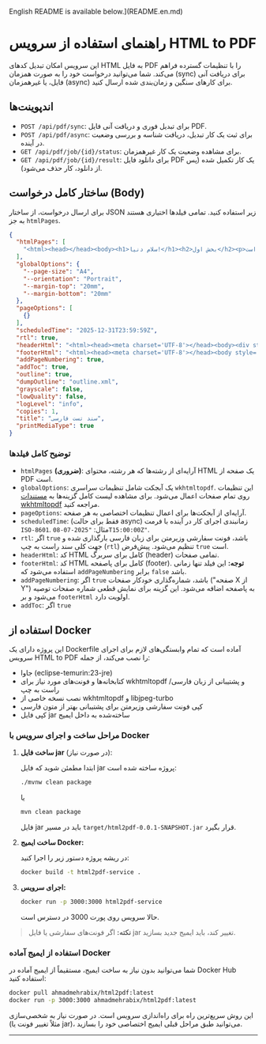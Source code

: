 English README is available below.](README.en.md)

# راهنمای استفاده از سرویس HTML to PDF

این سرویس امکان تبدیل کدهای HTML به فایل PDF را با تنظیمات گسترده فراهم می‌کند. شما می‌توانید درخواست خود را به صورت همزمان (sync) برای دریافت آنی فایل، یا غیرهمزمان (async) برای کارهای سنگین و زمان‌بندی شده ارسال کنید.

## اندپوینت‌ها

- `POST /api/pdf/sync`: برای تبدیل فوری و دریافت آنی فایل PDF.
- `POST /api/pdf/async`: برای ثبت یک کار تبدیل، دریافت شناسه و بررسی وضعیت در آینده.
- `GET /api/pdf/job/{id}/status`: برای مشاهده وضعیت یک کار غیرهمزمان.
- `GET /api/pdf/job/{id}/result`: برای دانلود فایل PDF یک کار تکمیل شده (پس از دانلود، کار حذف می‌شود).

## ساختار کامل درخواست (Body)

برای ارسال درخواست، از ساختار JSON زیر استفاده کنید. تمامی فیلدها اختیاری هستند به جز `htmlPages`.

```json
{
  "htmlPages": [
    "<html><head></head><body><h1>سلام دنیا!</h1><h2>بخش اول</h2><p>این یک صفحه تست راست به چپ است.</p><h2>بخش دوم</h2><p>ادامه تست...</p></body></html>"
  ],
  "globalOptions": {
    "--page-size": "A4",
    "--orientation": "Portrait",
    "--margin-top": "20mm",
    "--margin-bottom": "20mm"
  },
  "pageOptions": [
    {}
  ],
  "scheduledTime": "2025-12-31T23:59:59Z",
  "rtl": true,
  "headerHtml": "<html><head><meta charset='UTF-8'></head><body><div style='text-align:center; font-family:Vazirmatn,tahoma; font-size:10pt;'>سربرگ سفارشی</div></body></html>",
  "footerHtml": "<html><head><meta charset='UTF-8'></head><body style='font-family:Vazirmatn,tahoma; font-size:10pt; text-align:center;'>پاصفحه سفارشی</body></html>",
  "addPageNumbering": true,
  "addToc": true,
  "outline": true,
  "dumpOutline": "outline.xml",
  "grayscale": false,
  "lowQuality": false,
  "logLevel": "info",
  "copies": 1,
  "title": "سند تست فارسی",
  "printMediaType": true
}
```

### توضیح کامل فیلدها

- `htmlPages` **(ضروری)**: آرایه‌ای از رشته‌ها که هر رشته، محتوای HTML یک صفحه از PDF است.
- `globalOptions`: یک آبجکت شامل تنظیمات سراسری `wkhtmltopdf`. این تنظیمات روی تمام صفحات اعمال می‌شود. برای مشاهده لیست کامل گزینه‌ها به [مستندات wkhtmltopdf](https://wkhtmltopdf.org/usage/wkhtmltopdf.txt) مراجعه کنید.
- `pageOptions`: آرایه‌ای از آبجکت‌ها برای اعمال تنظیمات اختصاصی به هر صفحه.
- `scheduledTime`: (فقط برای حالت async) زمانبندی اجرای کار در آینده با فرمت `ISO-8601`. مثال: `"2025-07-08T15:00:00Z"`.
- `rtl`: اگر `true` باشد، فونت سفارشی وزیرمتن برای زبان فارسی بارگذاری شده و جهت کلی سند راست به چپ (`rtl`) تنظیم می‌شود. پیش‌فرض `true` است.
- `headerHtml`: کد HTML کامل برای سربرگ (header) تمامی صفحات.
- `footerHtml`: کد HTML کامل برای پاصفحه (footer). **توجه:** این فیلد تنها زمانی استفاده می‌شود که `addPageNumbering` برابر `false` باشد.
- `addPageNumbering`: اگر `true` باشد، شماره‌گذاری خودکار صفحات ("صفحه X از Y") به پاصفحه اضافه می‌شود. این گزینه برای نمایش قطعی شماره صفحات توصیه می‌شود و بر `footerHtml` اولویت دارد.
- `addToc`: اگر `true`


## استفاده از Docker

این پروژه دارای یک Dockerfile آماده است که تمام وابستگی‌های لازم برای اجرای سرویس HTML to PDF را نصب می‌کند، از جمله:

- جاوا (eclipse-temurin:23-jre)
- کتابخانه‌ها و فونت‌های مورد نیاز برای wkhtmltopdf و پشتیبانی از زبان فارسی/راست به چپ
- نصب نسخه خاصی از wkhtmltopdf و libjpeg-turbo
- کپی فونت سفارشی وزیرمتن برای پشتیبانی بهتر از متون فارسی
- کپی فایل jar ساخته‌شده به داخل ایمیج

### مراحل ساخت و اجرای سرویس با Docker

1. **ساخت فایل jar** (در صورت نیاز):
   
   ابتدا مطمئن شوید که فایل jar پروژه ساخته شده است:
   
   ```sh
   ./mvnw clean package
   ```
   یا
   ```sh
   mvn clean package
   ```
   
   فایل jar باید در مسیر `target/html2pdf-0.0.1-SNAPSHOT.jar` قرار بگیرد.

2. **ساخت ایمیج Docker:**
   
   در ریشه پروژه دستور زیر را اجرا کنید:
   
   ```sh
   docker build -t html2pdf-service .
   ```

3. **اجرای سرویس:**
   
   ```sh
   docker run -p 3000:3000 html2pdf-service
   ```

   حالا سرویس روی پورت 3000 در دسترس است.

> **نکته:** اگر فونت‌های سفارشی یا فایل jar تغییر کند، باید ایمیج جدید بسازید.

### استفاده از ایمیج آماده Docker

شما می‌توانید بدون نیاز به ساخت ایمیج، مستقیماً از ایمیج آماده در Docker Hub استفاده کنید:

```sh
docker pull ahmadmehrabix/html2pdf:latest
docker run -p 3000:3000 ahmadmehrabix/html2pdf:latest
```

این روش سریع‌ترین راه برای راه‌اندازی سرویس است. در صورت نیاز به شخصی‌سازی (مثلاً تغییر فونت یا jar)، می‌توانید طبق مراحل قبلی ایمیج اختصاصی خود را بسازید.

---